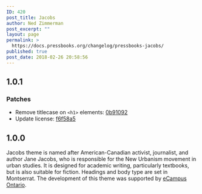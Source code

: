 ```yaml
---
ID: 420
post_title: Jacobs
author: Ned Zimmerman
post_excerpt: ""
layout: page
permalink: >
  https://docs.pressbooks.org/changelog/pressbooks-jacobs/
published: true
post_date: 2018-02-26 20:58:56
---
```

## 1.0.1

### Patches

- Remove titlecase on `<h1>` elements: [0b91092](https://github.com/pressbooks/pressbooks-jacobs/commit/0b91092b5e9f18adcd71e16dad7230bdf7a237ac)
- Update license: [f6f58a5](https://github.com/pressbooks/pressbooks-jacobs/commit/f6f58a5)

## 1.0.0

Jacobs theme is named after American-Canadian activist, journalist, and author Jane Jacobs, who is responsible for the New Urbanism movement in urban studies. It is designed for academic writing, particularly textbooks, but is also suitable for fiction. Headings and body type are set in Montserrat. The development of this theme was supported by [eCampus Ontario](https://ecampusontario.ca).
